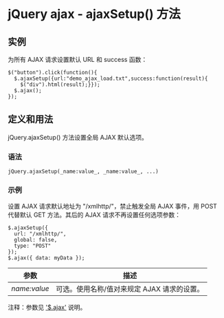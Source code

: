 # jQuery ajax - ajaxSetup() 方法



## 实例

为所有 AJAX 请求设置默认 URL 和 success 函数：

```
$("button").click(function(){
  $.ajaxSetup({url:"demo_ajax_load.txt",success:function(result){
    $("div").html(result);}});
  $.ajax();
});

```

## 定义和用法

jQuery.ajaxSetup() 方法设置全局 AJAX 默认选项。

### 语法

```
jQuery.ajaxSetup(_name:value_, _name:value_, ...)
```

### 示例

设置 AJAX 请求默认地址为 "/xmlhttp/"，禁止触发全局 AJAX 事件，用 POST 代替默认 GET 方法。其后的 AJAX 请求不再设置任何选项参数：

```
$.ajaxSetup({
  url: "/xmlhttp/",
  global: false,
  type: "POST"
});
$.ajax({ data: myData });

```

| 参数 | 描述 |
| --- | --- |
| _name:value_ | 可选。使用名称/值对来规定 AJAX 请求的设置。 |

注释：参数见 ['$.ajax'](/jquery/ajax_ajax.asp "jQuery ajax - ajax() 方法") 说明。




